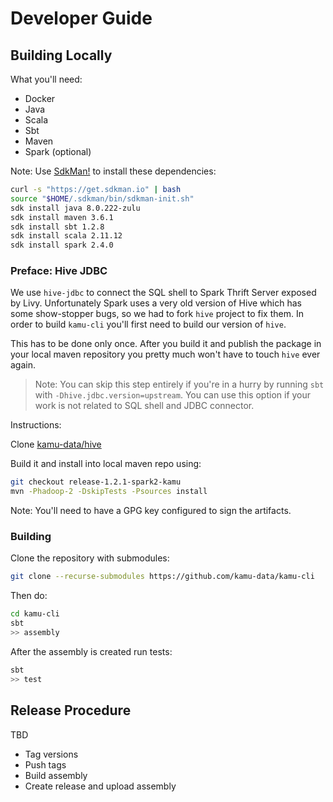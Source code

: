 # Developer Guide

## Building Locally

What you'll need:

* Docker
* Java
* Scala
* Sbt
* Maven
* Spark (optional)

Note: Use [SdkMan!](https://sdkman.io/) to install these dependencies:

```bash
curl -s "https://get.sdkman.io" | bash
source "$HOME/.sdkman/bin/sdkman-init.sh"
sdk install java 8.0.222-zulu
sdk install maven 3.6.1
sdk install sbt 1.2.8
sdk install scala 2.11.12
sdk install spark 2.4.0
```

### Preface: Hive JDBC

We use `hive-jdbc` to connect the SQL shell to Spark Thrift Server exposed by Livy. Unfortunately Spark uses a very old version of Hive which has some show-stopper bugs, so we had to fork `hive` project to fix them. In order to build `kamu-cli` you'll first need to build our version of `hive`.

This has to be done only once. After you build it and publish the package in your local maven repository you pretty much won't have to touch `hive` ever again.

> Note: You can skip this step entirely if you're in a hurry by running `sbt` with `-Dhive.jdbc.version=upstream`. You can use this option if your work is not related to SQL shell and JDBC connector.

Instructions:

Clone [kamu-data/hive](https://github.com/kamu-data/hive)

Build it and install into local maven repo using:

```sh
git checkout release-1.2.1-spark2-kamu
mvn -Phadoop-2 -DskipTests -Psources install
```

Note: You'll need to have a GPG key configured to sign the artifacts.

### Building

Clone the repository with submodules:
```sh
git clone --recurse-submodules https://github.com/kamu-data/kamu-cli
```

Then do:

```sh
cd kamu-cli
sbt
>> assembly
```

After the assembly is created run tests:

```sh
sbt
>> test
```

## Release Procedure

TBD

* Tag versions
* Push tags
* Build assembly
* Create release and upload assembly
